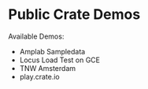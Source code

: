 # Public Crate Demos

Available Demos:

- Amplab Sampledata
- Locus Load Test on GCE
- TNW Amsterdam
- play.crate.io


